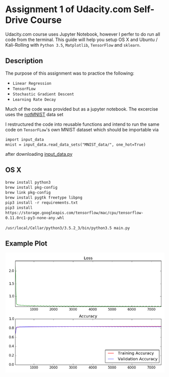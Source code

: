 # Assignment 1 of Udacity.com Self-Drive Course

Udacity.com course uses Jupyter Notebook, however I perfer to do run all code from the terminal.  This guide will help you setup OS X and Ubuntu / Kali-Rolling with `Python 3.5`, `Matplotlib`, `TensorFlow` and `sklearn`.

## Description
The purpose of this assignment was to practice the following:

* `Linear Regression`
* `TensorFLow`
* `Stochastic Gradient Descent`
* `Learning Rate Decay`

Much of the code was provided but as a jupyter notebook.  The excercise uses the [notMNIST](http://yaroslavvb.blogspot.com/2011/09/notmnist-dataset.html) data set

I restructured the code into reusable functions and intend to run the same code on `TensorFLow`'s own MNIST dataset which should be importable via 

```
import input_data
mnist = input_data.read_data_sets("MNIST_data/", one_hot=True)
```
after downloading [input_data.py](https://raw.githubusercontent.com/tensorflow/tensorflow/master/tensorflow/examples/tutorials/mnist/input_data.py)


## OS X
```
brew install python3
brew install pkg-config
brew link pkg-config
brew install pygtk freetype libpng
pip3 install -r requirements.txt
pip3 install https://storage.googleapis.com/tensorflow/mac/cpu/tensorflow-0.11.0rc1-py3-none-any.whl

/usr/local/Cellar/python3/3.5.2_3/bin/python3.5 main.py
```

## Example Plot

![alt tag](https://raw.githubusercontent.com/autojazari/sdc-lab1-notmnist/master/SDC-Assignment-1-Learn-Rate-Decay.png)

